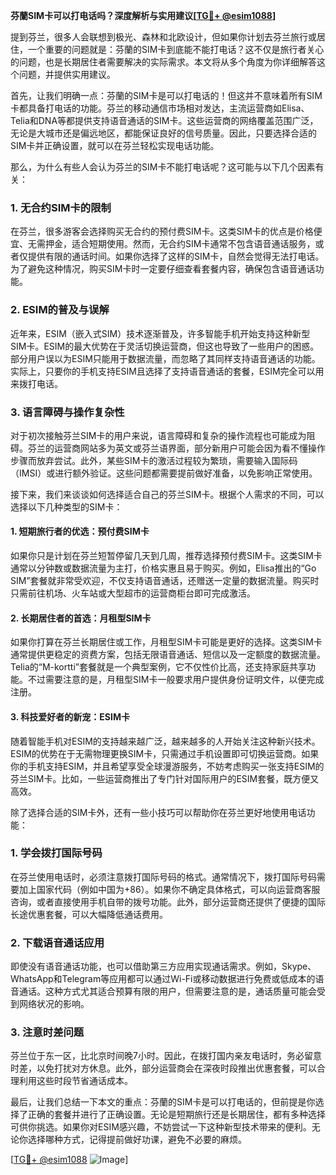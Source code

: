 **芬蘭SIM卡可以打电话吗？深度解析与实用建议[[TG💪+ @esim1088](https://t.me/s/esim1088)]**

提到芬兰，很多人会联想到极光、森林和北欧设计，但如果你计划去芬兰旅行或居住，一个重要的问题就是：芬蘭的SIM卡到底能不能打电话？这不仅是旅行者关心的问题，也是长期居住者需要解决的实际需求。本文将从多个角度为你详细解答这个问题，并提供实用建议。

首先，让我们明确一点：芬蘭的SIM卡是可以打电话的！但这并不意味着所有SIM卡都具备打电话的功能。芬兰的移动通信市场相对发达，主流运营商如Elisa、Telia和DNA等都提供支持语音通话的SIM卡。这些运营商的网络覆盖范围广泛，无论是大城市还是偏远地区，都能保证良好的信号质量。因此，只要选择合适的SIM卡并正确设置，就可以在芬兰轻松实现电话功能。

那么，为什么有些人会认为芬兰的SIM卡不能打电话呢？这可能与以下几个因素有关：

### 1. **无合约SIM卡的限制**
在芬兰，很多游客会选择购买无合约的预付费SIM卡。这类SIM卡的优点是价格便宜、无需押金，适合短期使用。然而，无合约SIM卡通常不包含语音通话服务，或者仅提供有限的通话时间。如果你选择了这样的SIM卡，自然会觉得无法打电话。为了避免这种情况，购买SIM卡时一定要仔细查看套餐内容，确保包含语音通话功能。

### 2. **ESIM的普及与误解**
近年来，ESIM（嵌入式SIM）技术逐渐普及，许多智能手机开始支持这种新型SIM卡。ESIM的最大优势在于灵活切换运营商，但这也导致了一些用户的困惑。部分用户误以为ESIM只能用于数据流量，而忽略了其同样支持语音通话的功能。实际上，只要你的手机支持ESIM且选择了支持语音通话的套餐，ESIM完全可以用来拨打电话。

### 3. **语言障碍与操作复杂性**
对于初次接触芬兰SIM卡的用户来说，语言障碍和复杂的操作流程也可能成为阻碍。芬兰的运营商网站多为英文或芬兰语界面，部分新用户可能会因为看不懂操作步骤而放弃尝试。此外，某些SIM卡的激活过程较为繁琐，需要输入国际码（IMSI）或进行额外验证。这些问题都需要提前做好准备，以免影响正常使用。

接下来，我们来谈谈如何选择适合自己的芬兰SIM卡。根据个人需求的不同，可以选择以下几种类型的SIM卡：

#### 1. **短期旅行者的优选：预付费SIM卡**
如果你只是计划在芬兰短暂停留几天到几周，推荐选择预付费SIM卡。这类SIM卡通常以分钟数或数据流量为主打，价格实惠且易于购买。例如，Elisa推出的“Go SIM”套餐就非常受欢迎，不仅支持语音通话，还赠送一定量的数据流量。购买时只需前往机场、火车站或大型超市的运营商柜台即可完成激活。

#### 2. **长期居住者的首选：月租型SIM卡**
如果你打算在芬兰长期居住或工作，月租型SIM卡可能是更好的选择。这类SIM卡通常提供更稳定的资费方案，包括无限语音通话、短信以及一定额度的数据流量。Telia的“M-kortti”套餐就是一个典型案例，它不仅性价比高，还支持家庭共享功能。不过需要注意的是，月租型SIM卡一般要求用户提供身份证明文件，以便完成注册。

#### 3. **科技爱好者的新宠：ESIM卡**
随着智能手机对ESIM的支持越来越广泛，越来越多的人开始关注这种新兴技术。ESIM的优势在于无需物理更换SIM卡，只需通过手机设置即可切换运营商。如果你的手机支持ESIM，并且希望享受全球漫游服务，不妨考虑购买一张支持ESIM的芬兰SIM卡。比如，一些运营商推出了专门针对国际用户的ESIM套餐，既方便又高效。

除了选择合适的SIM卡外，还有一些小技巧可以帮助你在芬兰更好地使用电话功能：

### **1. 学会拨打国际号码**
在芬兰使用电话时，必须注意拨打国际号码的格式。通常情况下，拨打国际号码需要加上国家代码（例如中国为+86）。如果你不确定具体格式，可以向运营商客服咨询，或者直接使用手机自带的拨号功能。此外，部分运营商还提供了便捷的国际长途优惠套餐，可以大幅降低通话费用。

### **2. 下载语音通话应用**
即使没有语音通话功能，也可以借助第三方应用实现通话需求。例如，Skype、WhatsApp和Telegram等应用都可以通过Wi-Fi或移动数据进行免费或低成本的语音通话。这种方式尤其适合预算有限的用户，但需要注意的是，通话质量可能会受到网络状况的影响。

### **3. 注意时差问题**
芬兰位于东一区，比北京时间晚7小时。因此，在拨打国内亲友电话时，务必留意时差，以免打扰对方休息。此外，部分运营商会在深夜时段推出优惠套餐，可以合理利用这些时段节省通话成本。

最后，让我们总结一下本文的重点：芬蘭的SIM卡是可以打电话的，但前提是你选择了正确的套餐并进行了正确设置。无论是短期旅行还是长期居住，都有多种选择可供你挑选。如果你对ESIM感兴趣，不妨尝试一下这种新型技术带来的便利。无论你选择哪种方式，记得提前做好功课，避免不必要的麻烦。

[[TG💪+ @esim1088](https://t.me/s/esim1088) ![Image](https://i.postimg.cc/4NQfJmqS/Snipaste-2025-05-13-00-14-12.png)]